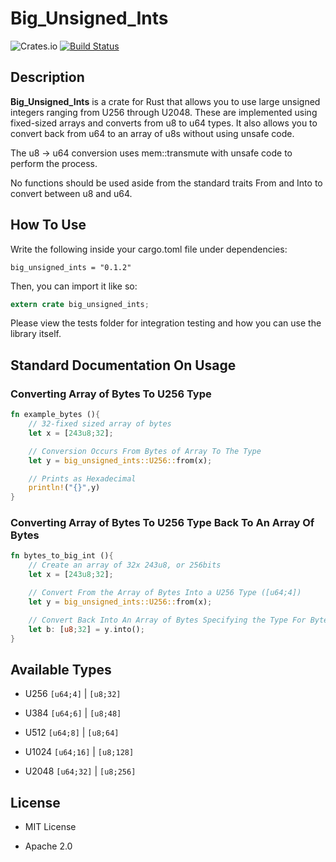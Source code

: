 # Big_Unsigned_Ints

![Crates.io](https://img.shields.io/crates/v/big_unsigned_ints) [![Build Status](https://travis-ci.org/0xSilene/big_unsigned_ints.svg?branch=master)](https://travis-ci.org/0xSilene/big_unsigned_ints)

## Description

**Big_Unsigned_Ints** is a crate for Rust that allows you to use large unsigned integers ranging from U256 through U2048. These are implemented using fixed-sized arrays and converts from u8 to u64 types. It also allows you to convert back from u64 to an array of u8s without using unsafe code.

The u8 -> u64 conversion uses mem::transmute with unsafe code to perform the process.

No functions should be used aside from the standard traits From and Into to convert between u8 and u64.

## How To Use

Write the following inside your cargo.toml file under dependencies:

`big_unsigned_ints = "0.1.2"`

Then, you can import it like so:

```rust
extern crate big_unsigned_ints;
```

Please view the tests folder for integration testing and how you can use the library itself.

## Standard Documentation On Usage

### Converting Array of Bytes To U256 Type

```rust
fn example_bytes (){
    // 32-fixed sized array of bytes
    let x = [243u8;32];

    // Conversion Occurs From Bytes of Array To The Type
    let y = big_unsigned_ints::U256::from(x);

    // Prints as Hexadecimal
    println!("{}",y)
}
```

### Converting Array of Bytes To U256 Type Back To An Array Of Bytes

```rust
fn bytes_to_big_int (){
    // Create an array of 32x 243u8, or 256bits
    let x = [243u8;32];

    // Convert From the Array of Bytes Into a U256 Type ([u64;4])
    let y = big_unsigned_ints::U256::from(x);

    // Convert Back Into An Array of Bytes Specifying the Type For Bytes
    let b: [u8;32] = y.into();
}
```

## Available Types

* U256 `[u64;4]` | `[u8;32]`

* U384 `[u64;6]` | `[u8;48]`

* U512 `[u64;8]` | `[u8;64]`

* U1024 `[u64;16]` | `[u8;128]`

* U2048 `[u64;32]` | `[u8;256]`

## License

* MIT License

* Apache 2.0
